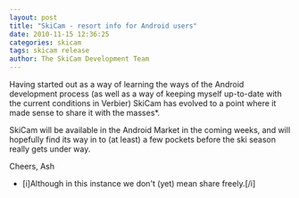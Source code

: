 ```yaml
---
layout: post
title: "SkiCam - resort info for Android users"
date: 2010-11-15 12:36:25
categories: skicam
tags: skicam release
author: The SkiCam Development Team
---
```

Having started out as a way of learning the ways of the Android development process (as well as a way of keeping myself up-to-date with the current conditions in Verbier) SkiCam has evolved to a point where it made sense to share it with the masses*.

SkiCam will be available in the Android Market in the coming weeks, and will hopefully find its way in to (at least) a few pockets before the ski season really gets under way.

Cheers,
Ash

* [i]Although in this instance we don't (yet) mean share freely.[/i]
